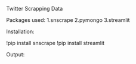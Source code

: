 Twitter Scrapping Data  

Packages used:
1.snscrape
2.pymongo
3.streamlit

Installation:

!pip install snscrape
!pip install streamlit

Output:



